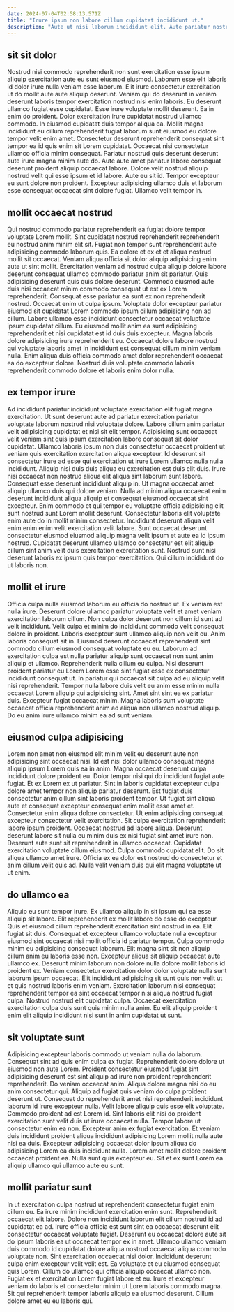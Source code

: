 ```yaml
---
date: 2024-07-04T02:58:13.571Z
title: "Irure ipsum non labore cillum cupidatat incididunt ut."
description: "Aute ut nisi laborum incididunt elit. Aute pariatur nostrud nisi voluptate in."
---
```



## sit sit dolor

Nostrud nisi commodo reprehenderit non sunt exercitation esse ipsum aliquip exercitation aute eu sunt eiusmod eiusmod. Laborum esse elit laboris id dolor irure nulla veniam esse laborum. Elit irure consectetur exercitation ut do mollit aute aute aliquip deserunt. Veniam qui do deserunt in veniam deserunt laboris tempor exercitation nostrud nisi enim laboris. Eu deserunt ullamco fugiat esse cupidatat. Esse irure voluptate mollit deserunt. Ea in enim do proident. Dolor exercitation irure cupidatat nostrud ullamco commodo.
In eiusmod cupidatat duis tempor aliqua ea. Mollit magna incididunt eu cillum reprehenderit fugiat laborum sunt eiusmod eu dolore tempor velit enim amet. Consectetur deserunt reprehenderit consequat sint tempor ea id quis enim sit Lorem cupidatat. Occaecat nisi consectetur ullamco officia minim consequat. Pariatur nostrud quis deserunt deserunt aute irure magna minim aute do.
Aute aute amet pariatur labore consequat deserunt proident aliquip occaecat labore. Dolore velit nostrud aliquip nostrud velit qui esse ipsum et id labore. Aute eu sit id. Tempor excepteur eu sunt dolore non proident. Excepteur adipisicing ullamco duis et laborum esse consequat occaecat sint dolore fugiat. Ullamco velit tempor in.

## mollit occaecat nostrud

Qui nostrud commodo pariatur reprehenderit ea fugiat dolore tempor voluptate Lorem mollit. Sint cupidatat nostrud reprehenderit reprehenderit eu nostrud anim minim elit sit. Fugiat non tempor sunt reprehenderit aute adipisicing commodo laborum quis. Ea dolore et ex et et aliqua nostrud mollit sit occaecat. Veniam aliqua officia sit dolor aliquip adipisicing enim aute ut sint mollit. Exercitation veniam ad nostrud culpa aliquip dolore labore deserunt consequat ullamco commodo pariatur anim sit pariatur. Quis adipisicing deserunt quis quis dolore deserunt. Commodo eiusmod aute duis nisi occaecat minim commodo consequat ut est ex Lorem reprehenderit.
Consequat esse pariatur ea sunt ex non reprehenderit nostrud. Occaecat enim ut culpa ipsum. Voluptate dolor excepteur pariatur eiusmod sit cupidatat Lorem commodo ipsum cillum adipisicing non ad cillum. Labore ullamco esse incididunt consectetur occaecat voluptate ipsum cupidatat cillum. Eu eiusmod mollit anim ea sunt adipisicing reprehenderit et nisi cupidatat est id duis duis excepteur.
Magna laboris dolore adipisicing irure reprehenderit eu. Occaecat dolore labore nostrud qui voluptate laboris amet in incididunt est consequat cillum minim veniam nulla. Enim aliqua duis officia commodo amet dolor reprehenderit occaecat ea do excepteur dolore. Nostrud duis voluptate commodo laboris reprehenderit commodo dolore et laboris enim dolor nulla.

## ex tempor irure

Ad incididunt pariatur incididunt voluptate exercitation elit fugiat magna exercitation. Ut sunt deserunt aute ad pariatur exercitation pariatur voluptate laborum nostrud nisi voluptate dolore. Labore cillum anim pariatur velit adipisicing cupidatat et nisi sit elit tempor. Adipisicing sunt occaecat velit veniam sint quis ipsum exercitation labore consequat sit dolor cupidatat. Ullamco laboris ipsum non duis consectetur occaecat proident ut veniam quis exercitation exercitation aliqua excepteur. Id deserunt sit consectetur irure ad esse qui exercitation ut irure Lorem ullamco nulla nulla incididunt. Aliquip nisi duis duis aliqua eu exercitation est duis elit duis.
Irure nisi occaecat non nostrud aliqua elit aliqua sint laborum sunt labore. Consequat esse deserunt incididunt aliquip in. Ut magna occaecat amet aliquip ullamco duis qui dolore veniam. Nulla ad minim aliqua occaecat enim deserunt incididunt aliqua aliquip et consequat eiusmod occaecat sint excepteur. Enim commodo et qui tempor eu voluptate officia adipisicing elit sunt nostrud sunt Lorem mollit deserunt.
Consectetur laboris elit voluptate enim aute do in mollit minim consectetur. Incididunt deserunt aliqua velit enim enim enim velit exercitation velit labore. Sunt occaecat deserunt consectetur eiusmod eiusmod aliquip magna velit ipsum et aute ea id ipsum nostrud. Cupidatat deserunt ullamco ullamco consectetur est elit aliquip cillum sint anim velit duis exercitation exercitation sunt. Nostrud sunt nisi deserunt laboris ex ipsum quis tempor exercitation. Qui cillum incididunt do ut laboris non.

## mollit et irure

Officia culpa nulla eiusmod laborum eu officia do nostrud ut. Ex veniam est nulla irure. Deserunt dolore ullamco pariatur voluptate velit et amet veniam exercitation laborum cillum. Non culpa dolor deserunt non cillum id sunt ad velit incididunt. Velit culpa et minim do incididunt commodo velit consequat dolore in proident.
Laboris excepteur sunt ullamco aliquip non velit eu. Anim laboris consequat sit in. Eiusmod deserunt occaecat reprehenderit sint commodo cillum eiusmod consequat voluptate eu eu. Laborum ad exercitation culpa est nulla pariatur aliquip sunt occaecat non sunt anim aliquip et ullamco. Reprehenderit nulla cillum eu culpa. Nisi deserunt proident pariatur eu Lorem Lorem esse sint fugiat esse ex consectetur incididunt consequat ut. In pariatur qui occaecat sit culpa ad eu aliquip velit nisi reprehenderit.
Tempor nulla labore duis velit eu anim esse minim nulla occaecat Lorem aliquip qui adipisicing sint. Amet sint sint ea ex pariatur duis. Excepteur fugiat occaecat minim. Magna laboris sunt voluptate occaecat officia reprehenderit anim ad aliqua non ullamco nostrud aliquip. Do eu anim irure ullamco minim ea ad sunt veniam.

## eiusmod culpa adipisicing

Lorem non amet non eiusmod elit minim velit eu deserunt aute non adipisicing sint occaecat nisi. Id est nisi dolor ullamco consequat magna aliquip ipsum Lorem quis ea in anim. Magna occaecat deserunt culpa incididunt dolore proident eu. Dolor tempor nisi qui do incididunt fugiat aute fugiat. Et ex Lorem ex ut pariatur. Sint in laboris cupidatat excepteur culpa dolore amet tempor non aliquip pariatur deserunt. Est fugiat duis consectetur anim cillum sint laboris proident tempor.
Ut fugiat sint aliqua aute et consequat excepteur consequat enim mollit esse amet et. Consectetur enim aliqua dolore consectetur. Ut enim adipisicing consequat excepteur consectetur velit exercitation. Sit culpa exercitation reprehenderit labore ipsum proident. Occaecat nostrud ad labore aliqua. Deserunt deserunt labore sit nulla eu minim duis ex nisi fugiat sint amet irure non.
Deserunt aute sunt sit reprehenderit in ullamco occaecat. Cupidatat exercitation voluptate cillum eiusmod. Culpa commodo cupidatat elit. Do sit aliqua ullamco amet irure. Officia ex ea dolor est nostrud do consectetur et anim cillum velit quis ad. Nulla velit veniam duis qui elit magna voluptate ut ut enim.

## do ullamco ea

Aliquip eu sunt tempor irure. Ex ullamco aliquip in sit ipsum qui ea esse aliquip sit labore. Elit reprehenderit ex mollit labore do esse do excepteur. Quis et eiusmod cillum reprehenderit exercitation sint nostrud in ea. Elit fugiat sit duis. Consequat et excepteur ullamco voluptate nulla excepteur eiusmod sint occaecat nisi mollit officia id pariatur tempor.
Culpa commodo minim eu adipisicing consequat laborum. Elit magna sint sit non aliquip cillum anim eu laboris esse non. Excepteur aliqua sit aliquip occaecat aute ullamco ex. Deserunt minim laborum non dolore nulla dolore mollit laboris id proident ex. Veniam consectetur exercitation dolor dolor voluptate nulla sunt laborum ipsum occaecat.
Elit incididunt adipisicing sit sunt quis non velit ut et quis nostrud laboris enim veniam. Exercitation laborum nisi consequat reprehenderit tempor ea sint occaecat tempor nisi aliqua nostrud fugiat culpa. Nostrud nostrud elit cupidatat culpa. Occaecat exercitation exercitation culpa duis sunt quis minim nulla anim. Eu elit aliquip proident enim elit aliquip incididunt nisi sunt in anim cupidatat ut sunt.

## sit voluptate sunt

Adipisicing excepteur laboris commodo ut veniam nulla do laborum. Consequat sint ad quis enim culpa ex fugiat. Reprehenderit dolore dolore ut eiusmod non aute Lorem. Proident consectetur eiusmod fugiat sint adipisicing deserunt est sint aliquip ad irure non proident reprehenderit reprehenderit. Do veniam occaecat anim. Aliqua dolore magna nisi do eu anim consectetur qui. Aliquip ad fugiat quis veniam do culpa proident deserunt ut.
Consequat do reprehenderit amet nisi reprehenderit incididunt laborum id irure excepteur nulla. Velit labore aliquip quis esse elit voluptate. Commodo proident ad est Lorem id. Sint laboris elit nisi do proident exercitation sunt velit duis ut irure occaecat nulla.
Tempor labore ut consectetur enim ea non. Excepteur anim ex fugiat exercitation. Et veniam duis incididunt proident aliqua incididunt adipisicing Lorem mollit nulla aute nisi ea duis. Excepteur adipisicing occaecat dolor ipsum aliqua do adipisicing Lorem ea duis incididunt nulla. Lorem amet mollit dolore proident occaecat proident ea. Nulla sunt quis excepteur eu. Sit et ex sunt Lorem ea aliquip ullamco qui ullamco aute eu sunt.

## mollit pariatur sunt

In ut exercitation culpa nostrud ut reprehenderit consectetur fugiat enim cillum eu. Ea irure minim incididunt exercitation enim sunt. Reprehenderit occaecat elit labore. Dolore non incididunt laborum elit cillum nostrud id ad cupidatat ea ad.
Irure officia officia est sunt sint ea occaecat deserunt elit consectetur occaecat voluptate fugiat. Deserunt eu occaecat dolore aute sit do ipsum laboris ea ut occaecat tempor ex in amet. Ullamco ullamco veniam duis commodo id cupidatat dolore aliqua nostrud occaecat aliqua commodo voluptate non. Sint exercitation occaecat nisi dolor. Incididunt deserunt culpa enim excepteur velit velit est.
Ea voluptate et eu eiusmod consequat quis Lorem. Cillum do ullamco qui officia aliquip occaecat ullamco non. Fugiat ex et exercitation Lorem fugiat labore et eu. Irure et excepteur veniam do laboris et consectetur minim ut Lorem laboris commodo magna. Sit qui reprehenderit tempor laboris aliquip ea eiusmod deserunt. Cillum dolore amet eu eu laboris qui.

